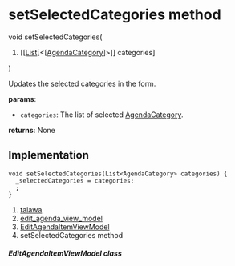 
<div>

# setSelectedCategories method

</div>


void setSelectedCategories(

1.  [[[List](https://api.flutter.dev/flutter/dart-core/List-class.html)[\<[[AgendaCategory](../../models_events_event_agenda_category/AgendaCategory-class.html)]\>]]
    categories]

)



Updates the selected categories in the form.

**params**:

-   `categories`: The list of selected
    [AgendaCategory](../../models_events_event_agenda_category/AgendaCategory-class.html).

**returns**: None



## Implementation

``` language-dart
void setSelectedCategories(List<AgendaCategory> categories) {
  _selectedCategories = categories;
  ;
}
```







1.  [talawa](../../index.html)
2.  [edit_agenda_view_model](../../view_model_after_auth_view_models_event_view_models_edit_agenda_view_model/)
3.  [EditAgendaItemViewModel](../../view_model_after_auth_view_models_event_view_models_edit_agenda_view_model/EditAgendaItemViewModel-class.html)
4.  setSelectedCategories method

##### EditAgendaItemViewModel class







